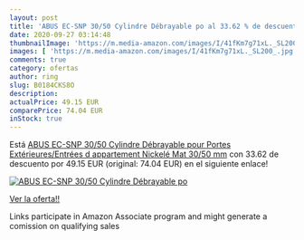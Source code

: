 ```yaml
---
layout: post
title: 'ABUS EC-SNP 30/50 Cylindre Débrayable po al 33.62 % de descuento'
date: 2020-09-27 03:14:48
thumbnailImage: 'https://m.media-amazon.com/images/I/41fKm7g71xL._SL200_.jpg'
images: [ 'https://m.media-amazon.com/images/I/41fKm7g71xL._SL200_.jpg' ]
comments: true
category: ofertas
author: ring
slug: B0184CKS8O
description:
actualPrice: 49.15 EUR
comparePrice: 74.04 EUR
inStock: true
---
```


Está [ABUS EC-SNP 30/50 Cylindre Débrayable pour Portes Extérieures/Entrées d appartement  Nickelé Mat  30/50 mm](https://www.amazon.fr/dp/B0184CKS8O/?tag=tolees0d-21) con 33.62 de descuento por 49.15 EUR (original: 74.04 EUR) en el siguiente enlace!

[![ABUS EC-SNP 30/50 Cylindre Débrayable po](https://m.media-amazon.com/images/I/41fKm7g71xL._SL200_.jpg)](https://www.amazon.fr/dp/B0184CKS8O/?tag=tolees0d-21)

[Ver la oferta!!](https://www.amazon.fr/dp/B0184CKS8O/?tag=tolees0d-21)

Links participate in Amazon Associate program and might generate a comission on qualifying sales



